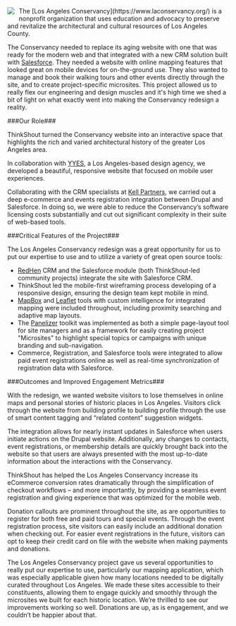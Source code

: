 <img src="https://www.laconservancy.org/profiles/la_conservancy/themes/custom/lac/logo.png" style="float:left; margin: 0 10px 10px 0" />
The [Los Angeles Conservancy](https://www.laconservancy.org/) is a nonprofit organization that uses education and advocacy to preserve and revitalize the architectural and cultural resources of Los Angeles County.

The Conservancy needed to replace its aging website with one that was ready for the modern web and that integrated with a new CRM solution built with [Salesforce](http://www.salesforce.com). They needed a website with online mapping features that looked great on mobile devices for on-the-ground use. They also wanted to manage and book their walking tours and other events directly through the site, and to create project-specific microsites. This project allowed us to really flex our engineering and design muscles and it's high time we shed a bit of light on what exactly went into making the Conservancy redesign a reality.

###Our Role###

ThinkShout turned the Conservancy website into an interactive space that highlights the rich and varied architectural history of the greater Los Angeles area.

In collaboration with [YYES](http://www.yyes.org), a Los Angeles-based design agency, we developed a beautiful, responsive website that focused on mobile user experiences.

Collaborating with the CRM specialists at [Kell Partners](http://www.kellpartners.com/), we carried out a deep e-commerce and events registration integration between Drupal and Salesforce. In doing so, we were able to reduce the Conservancy’s software licensing costs substantially and cut out significant complexity in their suite of web-based tools. 

###Critical Features of the Project###

The Los Angeles Conservancy redesign was a great opportunity for us to put our expertise to use and to utilize a variety of great open source tools:

* [RedHen](http://redhencrm.com/) CRM and the Salesforce module (both ThinkShout-led community projects) integrate the site with Salesforce CRM.
* ThinkShout led the mobile-first wireframing process developing of a responsive design, ensuring the design team kept mobile in mind.
* [MapBox](https://www.mapbox.com/) and [Leaflet](http://leafletjs.com/) tools with custom intelligence for integrated mapping were included throughout, including proximity searching and adaptive map layouts.
* The [Panelizer](https://drupal.org/project/panelizer) toolkit was implemented as both a simple page-layout tool for site managers and as a framework for easily creating project "Microsites" to highlight special topics or campaigns with unique branding and sub-navigation.
* Commerce, Registration, and Salesforce tools were integrated to allow paid event registrations online as well as real-time synchronization of registration data with Salesforce.

###Outcomes and Improved Engagement Metrics###

With the redesign, we wanted website visitors to lose themselves in online maps and personal stories of historic places in Los Angeles. Visitors click through the website from building profile to building profile through the use of smart content tagging and “related content” suggestion widgets.

The integration allows for nearly instant updates in Salesforce when users initiate actions on the Drupal website. Additionally, any changes to contacts, event registrations, or membership details are quickly brought back into the website so that users are always presented with the most up-to-date information about the interactions with the Conservancy. 

ThinkShout has helped the Los Angeles Conservancy increase its eCommerce conversion rates dramatically through the simplification of checkout workflows – and more importantly, by providing a seamless event registration and giving experience that was optimized for the mobile web.

Donation callouts are prominent throughout the site, as are opportunities to register for both free and paid tours and special events. Through the event registration process, site visitors can easily include an additional donation when checking out. For easier event registrations in the future, visitors can opt to keep their credit card on file with the website when making payments and donations.

The Los Angeles Conservancy project gave us several opportunities to really put our expertise to use, particularly our mapping application, which was especially applicable given how many locations needed to be digitally curated throughout Los Angeles. We made these sites accessible to their constituents, allowing them to engage quickly and smoothly through the microsites we built for each historic location. We’re thrilled to see our improvements working so well. Donations are up, as is engagement, and we couldn’t be happier about that.
